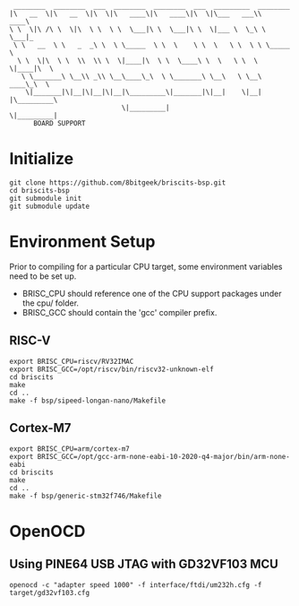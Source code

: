 ```
 ________  ________  ___  ________  ________  ___  _________  ________      
|\   __  \|\   __  \|\  \|\   ____\|\   ____\|\  \|\___   ___\\   ____\     
\ \  \|\ /\ \  \|\  \ \  \ \  \___|\ \  \___|\ \  \|___ \  \_\ \  \___|_    
 \ \   __  \ \   _  _\ \  \ \_____  \ \  \    \ \  \   \ \  \ \ \_____  \   
  \ \  \|\  \ \  \\  \\ \  \|____|\  \ \  \____\ \  \   \ \  \ \|____|\  \  
   \ \_______\ \__\\ _\\ \__\____\_\  \ \_______\ \__\   \ \__\  ____\_\  \ 
    \|_______|\|__|\|__|\|__|\_________\|_______|\|__|    \|__| |\_________\
                            \|_________|                        \|_________|
      BOARD SUPPORT

```

# Initialize 

```
git clone https://github.com/8bitgeek/briscits-bsp.git
cd briscits-bsp
git submodule init
git submodule update
```

# Environment Setup

Prior to compiling for a particular CPU target, some environment variables need to be set up.

* BRISC_CPU should reference one of the CPU support packages under the cpu/ folder.
* BRISC_GCC should contain the 'gcc' compiler prefix.

## RISC-V
```
export BRISC_CPU=riscv/RV32IMAC
export BRISC_GCC=/opt/riscv/bin/riscv32-unknown-elf
cd briscits
make
cd ..
make -f bsp/sipeed-longan-nano/Makefile
```
## Cortex-M7
```
export BRISC_CPU=arm/cortex-m7
export BRISC_GCC=/opt/gcc-arm-none-eabi-10-2020-q4-major/bin/arm-none-eabi
cd briscits
make
cd ..
make -f bsp/generic-stm32f746/Makefile
```
# OpenOCD

## Using PINE64 USB JTAG with GD32VF103 MCU
```
openocd -c "adapter speed 1000" -f interface/ftdi/um232h.cfg -f target/gd32vf103.cfg
```
